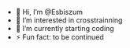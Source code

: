 - 👋 Hi, I’m @Esbiszum
- 👀 I’m interested in crosstrainning
- 🌱 I’m currently starting coding
- ⚡ Fun fact: to be continued
<!---
Esbiszum/Esbiszum is a ✨ special ✨ repository because its `README.md` (this file) appears on your GitHub profile.
You can click the Preview link to take a look at your changes.
--->
